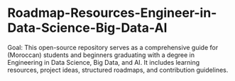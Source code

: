 # Roadmap-Resources-Engineer-in-Data-Science-Big-Data-AI
Goal: This open-source repository serves as a comprehensive guide for (Moroccan) students and beginners graduating with a degree in Engineering in Data Science, Big Data, and AI. It includes learning resources, project ideas, structured roadmaps, and contribution guidelines.
